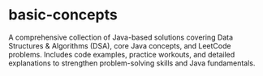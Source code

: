 # basic-concepts
A comprehensive collection of Java-based solutions covering Data Structures &amp; Algorithms (DSA), core Java concepts, and LeetCode problems. Includes code examples, practice workouts, and detailed explanations to strengthen problem-solving skills and Java fundamentals.
